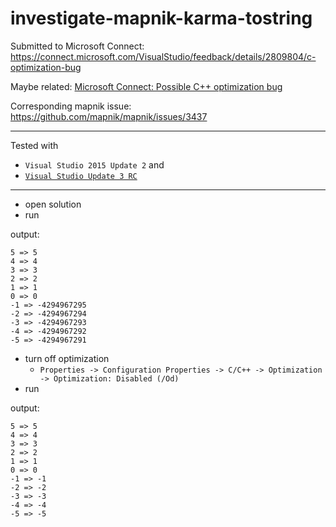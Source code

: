 # investigate-mapnik-karma-tostring

Submitted to Microsoft Connect: https://connect.microsoft.com/VisualStudio/feedback/details/2809804/c-optimization-bug

Maybe related: [Microsoft Connect: Possible C++ optimization bug](https://connect.microsoft.com/VisualStudio/Feedback/Details/2696521)

Corresponding mapnik issue: https://github.com/mapnik/mapnik/issues/3437

------

Tested with 
* `Visual Studio 2015 Update 2` and 
* [`Visual Studio Update 3 RC`](https://msdn.microsoft.com/vs-knownissues/vs2015-update3-rc)

------

* open solution
* run

output:
```
5 => 5
4 => 4
3 => 3
2 => 2
1 => 1
0 => 0
-1 => -4294967295
-2 => -4294967294
-3 => -4294967293
-4 => -4294967292
-5 => -4294967291
```

* turn off optimization 
  * `Properties -> Configuration Properties -> C/C++ -> Optimization -> Optimization: Disabled (/Od)`
* run

output:
```
5 => 5
4 => 4
3 => 3
2 => 2
1 => 1
0 => 0
-1 => -1
-2 => -2
-3 => -3
-4 => -4
-5 => -5
```
